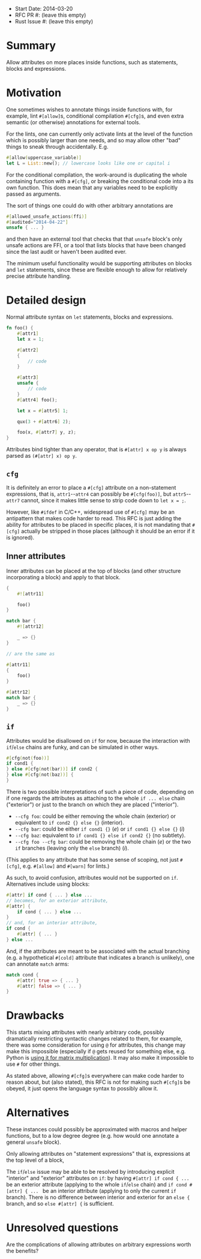 - Start Date: 2014-03-20
- RFC PR #: (leave this empty)
- Rust Issue #: (leave this empty)

# Summary

Allow attributes on more places inside functions, such as statements,
blocks and expressions.

# Motivation

One sometimes wishes to annotate things inside functions with, for
example, lint `#[allow]`s, conditional compilation `#[cfg]`s, and even
extra semantic (or otherwise) annotations for external tools.

For the lints, one can currently only activate lints at the level of
the function which is possibly larger than one needs, and so may allow
other "bad" things to sneak through accidentally. E.g.

```rust
#[allow(uppercase_variable)]
let L = List::new(); // lowercase looks like one or capital i
```

For the conditional compilation, the work-around is duplicating the
whole containing function with a `#[cfg]`, or breaking the conditional
code into a its own function. This does mean that any variables need
to be explicitly passed as arguments.

The sort of things one could do with other arbitrary annotations are

```rust
#[allowed_unsafe_actions(ffi)]
#[audited="2014-04-22"]
unsafe { ... }
```

and then have an external tool that checks that that `unsafe` block's
only unsafe actions are FFI, or a tool that lists blocks that have
been changed since the last audit or haven't been audited ever.

The minimum useful functionality would be supporting attributes on
blocks and `let` statements, since these are flexible enough to allow
for relatively precise attribute handling.

# Detailed design

Normal attribute syntax on `let` statements, blocks and expressions.

```rust
fn foo() {
    #[attr1]
    let x = 1;

    #[attr2]
    {
        // code
    }

    #[attr3]
    unsafe {
        // code
    }
    #[attr4] foo();

    let x = #[attr5] 1;

    qux(3 + #[attr6] 2);

    foo(x, #[attr7] y, z);
}
```

Attributes bind tighter than any operator, that is `#[attr] x op y` is
always parsed as `(#[attr] x) op y`.

## `cfg`

It is definitely an error to place a `#[cfg]` attribute on a
non-statement expressions, that is, `attr1`--`attr4` can possibly be
`#[cfg(foo)]`, but `attr5`--`attr7` cannot, since it makes little
sense to strip code down to `let x = ;`.

However, like `#ifdef` in C/C++, widespread use of `#[cfg]` may be an
antipattern that makes code harder to read. This RFC is just adding
the ability for attributes to be placed in specific places, it is not
mandating that `#[cfg]` actually be stripped in those places (although
it should be an error if it is ignored).

## Inner attributes

Inner attributes can be placed at the top of blocks (and other
structure incorporating a block) and apply to that block.

```rust
{
    #![attr11]

    foo()
}

match bar {
    #![attr12]

    _ => {}
}

// are the same as

#[attr11]
{
    foo()
}

#[attr12]
match bar {
    _ => {}
}
```

## `if`

Attributes would be disallowed on `if` for now, because the
interaction with `if`/`else` chains are funky, and can be simulated in
other ways.

```rust
#[cfg(not(foo))]
if cond1 {
} else #[cfg(not(bar))] if cond2 {
} else #[cfg(not(baz))] {
}
```

There is two possible interpretations of such a piece of code,
depending on if one regards the attributes as attaching to the whole
`if ... else` chain ("exterior") or just to the branch on which they
are placed ("interior").

- `--cfg foo`: could be either removing the whole chain (exterior) or
  equivalent to `if cond2 {} else {}` (interior).
- `--cfg bar`: could be either `if cond1 {}` (*e*) or `if cond1 {}
  else {}` (*i*)
- `--cfg baz`: equivalent to `if cond1 {} else if cond2 {}` (no subtlety).
- `--cfg foo --cfg bar`: could be removing the whole chain (*e*) or the two
  `if` branches (leaving only the `else` branch) (*i*).

(This applies to any attribute that has some sense of scoping, not
just `#[cfg]`, e.g. `#[allow]` and `#[warn]` for lints.)

As such, to avoid confusion, attributes would not be supported on
`if`. Alternatives include using blocks:

```rust
#[attr] if cond { ... } else ...
// becomes, for an exterior attribute,
#[attr] {
    if cond { ... } else ...
}
// and, for an interior attribute,
if cond {
    #[attr] { ... }
} else ...
```

And, if the attributes are meant to be associated with the actual
branching (e.g. a hypothetical `#[cold]` attribute that indicates a
branch is unlikely), one can annotate `match` arms:

```rust
match cond {
    #[attr] true => { ... }
    #[attr] false => { ... }
}
```

# Drawbacks

This starts mixing attributes with nearly arbitrary code, possibly
dramatically restricting syntactic changes related to them, for
example, there was some consideration for using `@` for attributes,
this change may make this impossible (especially if `@` gets reused
for something else, e.g. Python is
[using it for matrix multiplication](http://legacy.python.org/dev/peps/pep-0465/)). It
may also make it impossible to use `#` for other things.

As stated above, allowing `#[cfg]`s everywhere can make code harder to
reason about, but (also stated), this RFC is not for making such
`#[cfg]`s be obeyed, it just opens the language syntax to possibly
allow it.

# Alternatives

These instances could possibly be approximated with macros and helper
functions, but to a low degree degree (e.g. how would one annotate a
general `unsafe` block).

Only allowing attributes on "statement expressions" that is,
expressions at the top level of a block,

The `if`/`else` issue may be able to be resolved by introducing
explicit "interior" and "exterior" attributes on `if`: by having
`#[attr] if cond { ...` be an exterior attribute (applying to the
whole `if`/`else` chain) and `if cond #[attr] { ... ` be an interior
attribute (applying to only the current `if` branch). There is no
difference between interior and exterior for an `else {` branch, and
so `else #[attr] {` is sufficient.


# Unresolved questions

Are the complications of allowing attributes on arbitrary
expressions worth the benefits?
